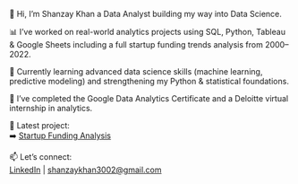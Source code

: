 👋 Hi, I’m Shanzay Khan  a Data Analyst building my way into Data Science.

📊 I’ve worked on real-world analytics projects using SQL, Python, Tableau & Google Sheets including a full startup funding trends analysis from 2000–2022.

🧠 Currently learning advanced data science skills (machine learning, predictive modeling) and strengthening my Python & statistical foundations.

💼 I’ve completed the Google Data Analytics Certificate and a Deloitte virtual internship in analytics.

📂 Latest project:  
➡️ [Startup Funding Analysis](https://github.com/Shanekhan/startup-funding-analysis)

📫 Let’s connect:  
[LinkedIn](https://www.linkedin.com/in/shanzaykhan-/) | shanzaykhan3002@gmail.com
